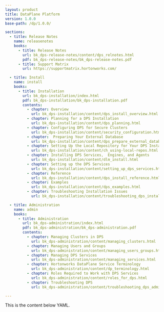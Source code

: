 ```yaml
---
layout: product
title: DataPlane Platform
version: 1.0.0
base-path: /dp/1.0.0/

sections:
  - title: Release Notes
    name: releasenotes
    books:
      - title: Release Notes
        url: bk_dps-release-notes/content/dps_relnotes.html
        pdf: bk_dps-release-notes/bk_dps-release-notes.pdf
      - title: Support Matrix
        url: https://supportmatrix.hortonworks.com/

  - title: Install
    name: install
    books:
      - title: Installation
        url: bk_dps-installation/index.html
        pdf: bk_dps-installation/bk_dps-installation.pdf
        contents:
          - chapter: Overview
            url: bk_dps-installation/content/dps_install_overview.html
          - chapter: Planning for a DPS Installation
            url: bk_dps-installation/content/dps_planning.html
          - chapter: Configuring DPS for Secure Clusters
            url: bk_dps-installation/content/security_configuration.html
          - chapter:  Preparing Your External Database
            url: bk_dps-installation/content/dps_prepare_external_database.html
          - chapter: Setting Up the Local Repository for Your DPS Installation
            url: bk_dps-installation/content/ch_using-local-repos.html
          - chapter: Installing DPS Services,  Engines, and Agents
            url: bk_dps-installation/content/dlm_install.html
          - chapter: Setting up the DPS Services
            url: bk_dps-installation/content/setting_up_dps_services.html
          - chapter: Reference
            url: bk_dps-installation/content/dps_install_reference.html
          - chapter: Examples
            url: bk_dps-installation/content/dps_examples.html
          - chapter: Troubleshooting Installation Issues
            url: bk_dps-installation/content/troubleshooting_dps_installation.html

  - title: Administration
    name: admin
    books:
      - title: Administration
        url: bk_dps-administration/index.html
        pdf: bk_dps-administration/bk_dps-administration.pdf
        contents:
          - chapter: Managing Clusters in DPS
            url: bk_dps-administration/content/managing_clusters.html
          - chapter: Managing Users and Groups
            url: bk_dps-administration/content/managing_users_groups.html
          - chapter: Managing DPS Services
            url: bk_dps-administration/content/managing_services.html
          - chapter: Hortonworks DataPlane Service Terminology
            url: bk_dps-administration/content/dp_terminology.html
          - chapter: Roles Required to Work with DPS Services
            url: bk_dps-administration/content/roles_for_dps.html
          - chapter: Troubleshooting DPS
            url: bk_dps-administration/content/troubleshooting_dps_administration.html

---
```


This is the content below YAML.
